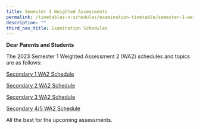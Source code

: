 ```yaml
---
title: Semester 1 Weighted Assessments
permalink: /timetables-n-schedules/examination-timetable/semester-1-weighted-assessments/
description: ""
third_nav_title: Examination Schedules
---
```

<p><strong>Dear Parents and Students</strong></p>
<p>The 2023 Semester 1 Weighted Assessment 2 (WA2) schedules and topics are as follows:</p>
<p>
</p>
<p><a href="https://drive.google.com/file/d/1K9Fj4vXAg5l2f6voce2AwndP8J2RW11D/view?usp=share_link">Secondary 1 WA2 Schedule</a></p>
<p></p>

<p><a href="https://drive.google.com/file/d/1bubTcqqKt8TZymn6h_GxGNnUbbME8yrl/view?usp=share_link">Secondary 2 WA2 Schedule</a></p>
<p></p>

<p><a href="https://drive.google.com/file/d/1c52MBGoyD0nKslRnsAbTyAZn59CsPVOe/view?usp=share_link">Secondary 3 WA2 Schedule</a></p>
<p></p>

<p><a href="https://drive.google.com/file/d/1TA5r4MFSk5CSO6lfnBertkHdxEqPqJ4K/view?usp=share_link">Secondary 4/5 WA2 Schedule</a></p>
<p></p>

<p>All the best for the upcoming assessments.</p>
